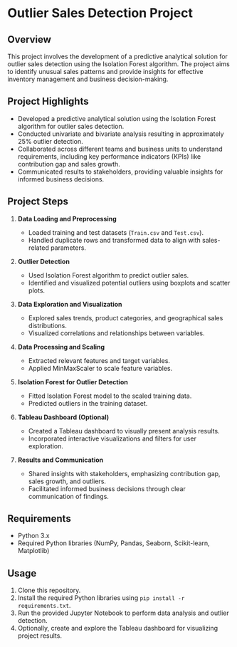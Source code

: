 
# Outlier Sales Detection Project

## Overview

This project involves the development of a predictive analytical solution for outlier sales detection using the Isolation Forest algorithm. The project aims to identify unusual sales patterns and provide insights for effective inventory management and business decision-making.

## Project Highlights

- Developed a predictive analytical solution using the Isolation Forest algorithm for outlier sales detection.
- Conducted univariate and bivariate analysis resulting in approximately 25% outlier detection.
- Collaborated across different teams and business units to understand requirements, including key performance indicators (KPIs) like contribution gap and sales growth.
- Communicated results to stakeholders, providing valuable insights for informed business decisions.

## Project Steps

1. **Data Loading and Preprocessing**
   - Loaded training and test datasets (`Train.csv` and `Test.csv`).
   - Handled duplicate rows and transformed data to align with sales-related parameters.

2. **Outlier Detection**
   - Used Isolation Forest algorithm to predict outlier sales.
   - Identified and visualized potential outliers using boxplots and scatter plots.

3. **Data Exploration and Visualization**
   - Explored sales trends, product categories, and geographical sales distributions.
   - Visualized correlations and relationships between variables.

4. **Data Processing and Scaling**
   - Extracted relevant features and target variables.
   - Applied MinMaxScaler to scale feature variables.

5. **Isolation Forest for Outlier Detection**
   - Fitted Isolation Forest model to the scaled training data.
   - Predicted outliers in the training dataset.

6. **Tableau Dashboard (Optional)**
   - Created a Tableau dashboard to visually present analysis results.
   - Incorporated interactive visualizations and filters for user exploration.

7. **Results and Communication**
   - Shared insights with stakeholders, emphasizing contribution gap, sales growth, and outliers.
   - Facilitated informed business decisions through clear communication of findings.

## Requirements

- Python 3.x
- Required Python libraries (NumPy, Pandas, Seaborn, Scikit-learn, Matplotlib)

## Usage

1. Clone this repository.
2. Install the required Python libraries using `pip install -r requirements.txt`.
3. Run the provided Jupyter Notebook to perform data analysis and outlier detection.
4. Optionally, create and explore the Tableau dashboard for visualizing project results.

